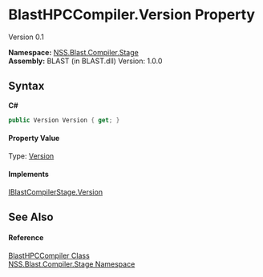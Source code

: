 # BlastHPCCompiler.Version Property 
 

Version 0.1

**Namespace:**&nbsp;<a href="N_NSS_Blast_Compiler_Stage">NSS.Blast.Compiler.Stage</a><br />**Assembly:**&nbsp;BLAST (in BLAST.dll) Version: 1.0.0

## Syntax

**C#**<br />
``` C#
public Version Version { get; }
```


#### Property Value
Type: <a href="https://docs.microsoft.com/dotnet/api/system.version" target="_blank" rel="noopener noreferrer">Version</a>

#### Implements
<a href="P_NSS_Blast_IBlastCompilerStage_Version">IBlastCompilerStage.Version</a><br />

## See Also


#### Reference
<a href="T_NSS_Blast_Compiler_Stage_BlastHPCCompiler">BlastHPCCompiler Class</a><br /><a href="N_NSS_Blast_Compiler_Stage">NSS.Blast.Compiler.Stage Namespace</a><br />